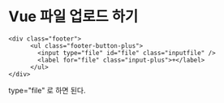 # Vue 파일 업로드 하기



```vue
<div class="footer">
      <ul class="footer-button-plus">
        <input type="file" id="file" class="inputfile" />
        <label for="file" class="input-plus">+</label>
      </ul>
</div>
```

type="file" 로 하면 된다.

